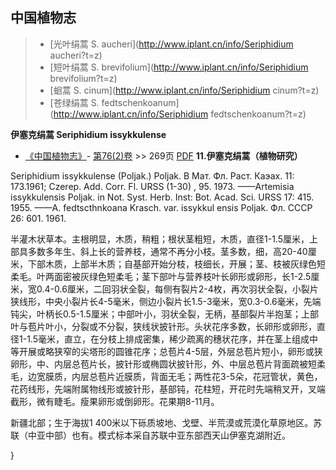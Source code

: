 

## 中国植物志

> * [光叶绢蒿  S.  aucheri](http://www.iplant.cn/info/Seriphidium aucheri?t=z)
> * [短叶绢蒿  S.  brevifolium](http://www.iplant.cn/info/Seriphidium brevifolium?t=z)
> * [蛔蒿  S.  cinum](http://www.iplant.cn/info/Seriphidium cinum?t=z)
> * [苍绿绢蒿  S.  fedtschenkoanum](http://www.iplant.cn/info/Seriphidium fedtschenkoanum?t=z)

**伊塞克绢蒿 Seriphidium issykkulense**

* [《中国植物志》](http://www.iplant.cn/frps)- [第76(2)卷](http://www.iplant.cn/frps/vol/76(2)) >> 269页 [PDF](http://www.iplant.cn/frps/pdf/76(2)/269.PDF)
**11.伊塞克绢蒿（植物研究）**

Seriphidium issykkulense (Poljak.) Poljak. В Мат. Фл. Раст. Каэах. 11: 173.1961; Czerep. Add. Corr. Fl. URSS (1-30) , 95. 1973. ——Artemisia issykkulensis Poljak. in Not. Syst. Herb. Inst: Bot. Acad. Sci. URSS 17: 415. 1955. ——A. fedtscthnkoana Krasch. var. issykkul ensis Poljak. Фл. СССР 26: 601. 1961.

半灌木状草本。主根明显，木质，稍粗；根状茎粗短，木质，直径1-1.5厘米，上部具多数多年生、斜上长的营养枝，通常不再分小枝。茎多数，细，高20-40厘米，下部木质，上部半木质；自基部开始分枝，枝细长，开展；茎、枝被灰绿色短柔毛。叶两面密被灰绿色短柔毛；茎下部叶与营养枝叶长卵形或卵形，长1-2.5厘米，宽0.4-0.6厘米，二回羽状全裂，每侧有裂片2-4枚，再次羽状全裂，小裂片狭线形，中央小裂片长4-5毫米，侧边小裂片长1.5-3毫米，宽0.3-0.6毫米，先端钝尖，叶柄长0.5-1.5厘米；中部叶小，羽状全裂，无柄，基部裂片半抱茎；上部叶与苞片叶小，分裂或不分裂，狭线状披针形。头状花序多数，长卵形或卵形，直径1-1.5毫米，直立，在分枝上排成密集，稀少疏离的穗状花序，并在茎上组成中等开展或略狭窄的尖塔形的圆锥花序；总苞片4-5层，外层总苞片短小，卵形或狭卵形，中、内层总苞片长，披针形或椭圆状披针形，外、中层总苞片背面疏被短柔毛，边宽膜质，内层总苞片近膜质，背面无毛；两性花3-5朵，花冠管状，黄色，花药线形，先端附属物线形或披针形，基部钝，花柱短，开花时先端稍叉开，叉端截形，微有睫毛。瘦果卵形或倒卵形。花果期8-11月。

新疆北部；生于海拔1 400米以下砾质坡地、戈壁、半荒漠或荒漠化草原地区。苏联（中亚中部）也有。模式标本采自苏联中亚东部西天山伊塞克湖附近。

}